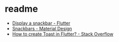 # readme

- [Display a snackbar - Flutter](https://flutter.dev/docs/cookbook/design/snackbars)
- [Snackbars - Material Design](https://material.io/design/components/snackbars.html#placement)
- [How to create Toast in Flutter? - Stack Overflow](https://stackoverflow.com/questions/45948168/how-to-create-toast-in-flutter)